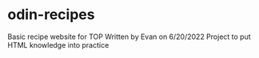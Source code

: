# odin-recipes
Basic recipe website for TOP
Written by Evan on 6/20/2022
Project to put HTML knowledge into practice